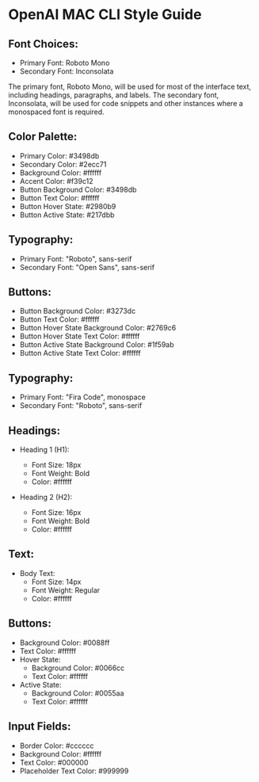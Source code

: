 # OpenAI MAC CLI Style Guide

## Font Choices:

- Primary Font: Roboto Mono
- Secondary Font: Inconsolata

The primary font, Roboto Mono, will be used for most of the interface text, including headings, paragraphs, and labels. The secondary font, Inconsolata, will be used for code snippets and other instances where a monospaced font is required.


## Color Palette:

- Primary Color: #3498db
- Secondary Color: #2ecc71
- Background Color: #ffffff
- Accent Color: #f39c12
- Button Background Color: #3498db
- Button Text Color: #ffffff
- Button Hover State: #2980b9
- Button Active State: #217dbb
  

## Typography:

- Primary Font: "Roboto", sans-serif
- Secondary Font: "Open Sans", sans-serif


## Buttons:

- Button Background Color: #3273dc
- Button Text Color: #ffffff
- Button Hover State Background Color: #2769c6
- Button Hover State Text Color: #ffffff
- Button Active State Background Color: #1f59ab
- Button Active State Text Color: #ffffff

## Typography:

- Primary Font: "Fira Code", monospace
- Secondary Font: "Roboto", sans-serif

## Headings:

- Heading 1 (H1):
  - Font Size: 18px
  - Font Weight: Bold
  - Color: #ffffff

- Heading 2 (H2):
  - Font Size: 16px
  - Font Weight: Bold
  - Color: #ffffff

## Text:

- Body Text:
  - Font Size: 14px
  - Font Weight: Regular
  - Color: #ffffff


## Buttons:

- Background Color: #0088ff
- Text Color: #ffffff
- Hover State:
  - Background Color: #0066cc
  - Text Color: #ffffff
- Active State:
  - Background Color: #0055aa
  - Text Color: #ffffff

## Input Fields:

- Border Color: #cccccc
- Background Color: #ffffff
- Text Color: #000000
- Placeholder Text Color: #999999
